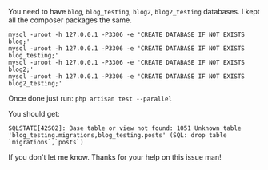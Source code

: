 You need to have `blog`, `blog_testing`, `blog2`, `blog2_testing` databases. I kept all the composer packages the same.

```
mysql -uroot -h 127.0.0.1 -P3306 -e 'CREATE DATABASE IF NOT EXISTS blog;'
mysql -uroot -h 127.0.0.1 -P3306 -e 'CREATE DATABASE IF NOT EXISTS blog_testing;'
mysql -uroot -h 127.0.0.1 -P3306 -e 'CREATE DATABASE IF NOT EXISTS blog2;'
mysql -uroot -h 127.0.0.1 -P3306 -e 'CREATE DATABASE IF NOT EXISTS blog2_testing;'
```

Once done just run: `php artisan test --parallel`

You should get:

```
SQLSTATE[42S02]: Base table or view not found: 1051 Unknown table 'blog_testing.migrations,blog_testing.posts' (SQL: drop table `migrations`,`posts`)
```

If you don't let me know. Thanks for your help on this issue man!
